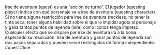 Irse de aventura (quest) es una “acción de turno”. El jugador (questing player) indica con qué personaje va a irse de aventura (questing character). Si no tiene alguna restricción para irse de aventura (reckless, no tener la tinta seca, tener alguna habilidad sobre él que lo impida) agota al personaje y gana tantos puntos de leyenda (lore) como iconos tenga impreso. Cualquier efecto que se dispare por irse de aventura irá a la bolsa esperando su resolución. Irse de aventura y ganar puntos de leyenda son dos pasos separados y pueden verse restringidos de forma independiente.
#quest #lore 